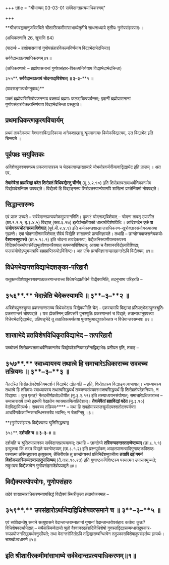 +++
title = "श्रीभाष्यम् 03-03-01 सर्ववेदान्तप्रत्ययाधिकरणम्"

+++


**श्रीभगवद्रामानुजविरचिते श्रीशारीरकमीमांसाभाष्येतृतीये साधनाध्याये तृतीयः गुणोपसंहारपादः ।

(अधिकरणानि 26, सूत्राणि 64)

(पादार्थः – ब्रह्मोपासनानां गुणोपसंहारविकल्पनिर्णयाय विद्याभेदाभेदचिन्ता)

सर्ववेदान्तप्रत्ययाधिकरणम्॥१॥

(अधिकरणार्थः – ब्रह्मोपासनानां गुणोपसंहार-विकल्पनिर्णयाय विद्याभेदाभेदचिन्ता)

३५५**. **सर्ववेदान्तप्रत्ययं चोदनाद्यविशेषात् ॥ ३**–**३**–**१ ॥

(पादसङ्गत्यर्थमनुवादः)**

उक्तं ब्रह्मोपासिसिषोपजननाय वक्तव्यं ब्रह्मणः फलदायित्वपर्यन्तम्; इदानीं ब्रह्मोपासनानां गुणोपसंहारविकल्पनिर्णयाय विद्याभेदचिन्ता प्रस्तूयते।

## प्रथमाधिकरणकृत्यविचार्यम्

प्रथमं तावदेकस्या वैश्वानरविद्यादिकाया अनेकशाखासु श्रूयमाणायाः किमेकविद्यात्वम्, उत विद्याभेद इति चिन्त्यते ।

## पूर्वपक्षः सयुक्तिकः

अविशेषपुनश्श्रवणस्य प्रकरणान्तरस्य च भेदकत्वाच्छाखान्तरे चोभयोरवर्जनीयत्वाद्विद्याभेद इति प्राप्तम् । अत एव,

**तेषामेवैतां ब्रह्मविद्यां वदेत शिरोव्रतं विधिवद्यैस्तु चीर्णम्** (मु.३.२.१०) इति शिरोव्रतवतामाथर्वणिकानामेव विद्योपदेशनियम उपपद्यते। विद्यैक्ये हि विद्याङ्गस्य शिरोव्रतस्यान्येषामपि शाखिनां प्राप्तेर्नियमो नोपपद्यते।

## सिद्धान्तारम्भः

एवं प्राप्त उच्यते **–** सर्ववेदान्तप्रत्ययमेकमुपासनमिति। कुतः? चोदनाद्यविशेषात् – चोदना तावत् उपासीत (छा.१.१.१; बृ.३.४.५) विद्यात् (कठ.६.१७) इत्येवंजातीयको धात्वर्थविशेषविधिः। आदिशब्देन **एकं वा संयोगरूपचोदनाख्याविशेषात्** (पूर्व.मी.२.४.९) इति कर्मकाण्डशाखान्तराधिकरण-सूत्रोक्तास्संयोगरूपाख्या गृह्यन्ते। एषां चोदनादीनामविशेषात् सैवेयं विद्येति शाखान्तरे प्रत्यभिज्ञायते। तथाहि – छान्दोग्यवाजसनेयकयोः **वैश्वानरमुपास्ते** (छा.५.१८.१) इति चोदना तावदेकरूपा; वेद्यैकनिरूपणीयस्वरूपस्य विदिपर्यायस्योपासेर्वेद्यभूतवैश्वानरैक्यात् रूपमप्यविशिष्टम्; आख्या च वैश्वानरविद्येत्यविशिष्टा; फलसंयोगोऽप्युभयत्रापि ब्रह्मप्राप्तिरूपोऽविशिष्टः। अत एभिः प्रत्यभिज्ञानाच्छाखान्तरेऽपि विद्यैक्यम् ॥१॥

## विधेयभेदायत्तविद्याभेदशङ्का-परिहारौ

यत्तूक्तमविशेषपुनश्श्रवणात्प्रकरणान्तराच्च विधेयभेदप्रतीतेर्न विद्यैक्यमिति, तदनुभाष्य परिहरति –

## ३५६**.** भेदान्नेति चेदेकस्यामपि ॥ ३**–**३**–**२ ॥

अविशेषपुनश्श्रुत्या प्रकरणान्तराच्च विधेयभेदान्न विद्यैक्यमिति चेत् – एकस्यामपि विद्यायां प्रतिपत्तृभेदात्पुनश्श्रुतिः प्रकरणान्तरं चोपपद्यते । यत्र ह्येकस्मिन् प्रतिपत्तरि पुनश्श्रुतिः प्रकरणान्तरं च विद्यते; तत्रान्यथानुपपत्त्या विधेयभेदाद्विद्याभेदः, प्रतिपत्तृभेदे तु तत्प्रतिपत्त्यर्थतया पुनश्श्रुत्याद्युपपत्तेस्तत्र न विधेयान्तरसम्भवः ॥२॥

## शाखाभेदे ब्रतविशेषविधिकृतविद्याभेद – तत्परिहारौ

यच्चोक्तं शिरोव्रतवतामाथर्वणिकानामेव विद्योपदेशनियमदर्शनाद्विद्याभेदः प्रतीयत इति, तत्राह –

## ३५७**.** स्वाध्यायस्य तथात्वे हि समाचारेऽधिकाराच्च सववच्च तन्नियमः ॥ ३**–**३**–**३ ॥

नैतदस्ति शिरोव्रतोपदेशनियमदर्शनं विद्याभेदं द्योतयति – इति, शिरोव्रतस्य विद्याङ्गत्त्वाभावात्। स्वाध्यायस्य तथात्वे हि तन्निमयः स्वाध्यायस्य तथात्वसिद्ध्यर्थं तज्जन्यसंस्कारभाक्त्वसिद्ध्यर्थं हि शिरोव्रतोपदेशनियमः, न विद्यायाः। कुत एतत्? नैतदचीर्णव्रतोऽधीयीत (मु.३.२.११) इति तस्याध्ययनसंयोगात्; समाचारेऽधिकाराच्च – समाचाराख्ये ग्रन्थे इदमपि वेदव्रतेन व्याख्यातमित्यतिदेशात्। **तेषामेवैतां ब्रह्मविद्यां वदेत** (मु.३.१०) वेदविद्यामित्यर्थः। सववच्च तन्नियमः**** – यथा हि सवहोमास्सप्तसूर्यादयश्शतोदनपर्यन्ता आथर्विणकैकाग्निसम्बन्धिनस्तत्रैव भवन्ति; न त्रेताग्निषु ॥३।

**(गुणोपसंहारतः विद्यैक्यस्य श्रुतिसिद्धत्वम्)

३५८**. **दर्शयति च ॥ ३**–**३**–**४ ॥**

दर्शयति च श्रुतिरुपासनस्य सर्ववेदान्तप्रत्ययत्वम्; तथाहि – छान्दोग्ये
**तस्मिन्यदन्तस्तदन्वेष्टव्यम्** (छा.८.१.१) इत्युक्त्वा किं तदत्र विद्यते यदन्वेष्टव्यम् (छा.८.१.२) इति प्रश्नपूर्वकम् अपहतपाप्मत्वादिगुणाष्टकविशष्टः परमात्मा तस्मिन्नुपास्य इत्युक्तम्; तैत्तिरीयके तु छान्दोग्यस्थं प्रतिनिर्देशमुपजीव्य **तत्रापि दह्रं गगनं विशोकस्तस्मिन्यदन्तस्तदुपासिव्यम्** (तै.नारा.१०.२३) इति गुणाष्टकविशिष्टस्य परमात्मन उपासनमुच्यते; तदुभयत्र विद्यैकत्वेन गुणोपसंहारादेवोपपद्यते॥४॥

## विद्यैक्यस्योपयोगः, गुणोपसंहारः

तदेवं शाखान्तराधिकरणन्यायसिद्धं विद्यैक्यं स्थिरीकृत्य तत्प्रयोजनमाह –

## ३५९**.** उपसंहारोऽर्थाभेदाद्विधिशेषवत्समाने च ॥ ३**–**३**–**५ ॥

एवं सर्ववेदान्तेषु समाने सत्युपासने वेदान्तान्तराम्नातानां गुणानां वेदान्तान्तरोपसंहारः कर्तव्यः कुतः? विधिशेषवदर्थाभेदात् – यथैकस्मिन्वेदान्ते श्रुतो वैश्वानरदहरादिविधिशेषो गुणस्तद्विद्यासम्बन्धात्तदुपकार-रूपप्रयोजनसिद्ध्यर्थमनुष्ठीयते; तथा वेदान्तरोदितोऽपि तद्विद्यासम्बन्धित्वेन तदुपकाराविशेषादुपसंहर्तव्य इत्यर्थः। चशब्दोऽवधारणे॥५॥

## इति श्रीशारीरकमीमांसाभाष्ये सर्ववेदान्तप्रत्ययाधिकरणम्॥१॥


